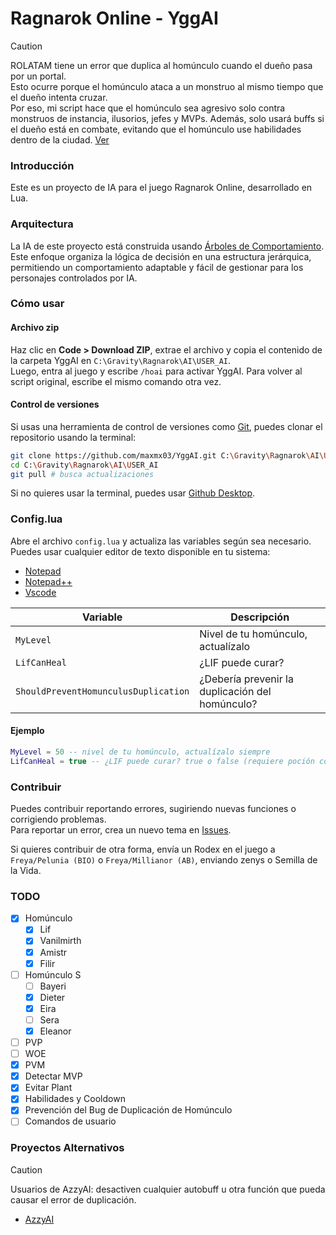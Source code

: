 # Ragnarok Online - YggAI

> [!CAUTION]
> ROLATAM tiene un error que duplica al homúnculo cuando el dueño pasa por un portal.  
> Esto ocurre porque el homúnculo ataca a un monstruo al mismo tiempo que el dueño intenta cruzar.  
> Por eso, mi script hace que el homúnculo sea agresivo solo contra monstruos de instancia, ilusorios, jefes y MVPs. Además, solo usará buffs si el dueño está en combate, evitando que el homúnculo use habilidades dentro de la ciudad. [Ver](https://youtu.be/A_NnJk_ZBRQ?si=M3BAxdLwUaw-pCib)

### Introducción

Este es un proyecto de IA para el juego Ragnarok Online, desarrollado en Lua.

### Arquitectura

La IA de este proyecto está construida usando [Árboles de Comportamiento](https://dev.epicgames.com/documentation/en-us/unreal-engine/behavior-tree-in-unreal-engine---overview).  
Este enfoque organiza la lógica de decisión en una estructura jerárquica, permitiendo un comportamiento adaptable y fácil de gestionar para los personajes controlados por IA.

### Cómo usar

#### Archivo zip

Haz clic en **Code > Download ZIP**, extrae el archivo y copia el contenido de la carpeta YggAI en `C:\Gravity\Ragnarok\AI\USER_AI`.  
Luego, entra al juego y escribe `/hoai` para activar YggAI. Para volver al script original, escribe el mismo comando otra vez.

#### Control de versiones

Si usas una herramienta de control de versiones como [Git](https://git-scm.com/downloads), puedes clonar el repositorio usando la terminal:

```bash
git clone https://github.com/maxmx03/YggAI.git C:\Gravity\Ragnarok\AI\USER_AI
cd C:\Gravity\Ragnarok\AI\USER_AI
git pull # busca actualizaciones
```

Si no quieres usar la terminal, puedes usar [Github Desktop](https://desktop.github.com).

### Config.lua

Abre el archivo `config.lua` y actualiza las variables según sea necesario.  
Puedes usar cualquier editor de texto disponible en tu sistema:

- [Notepad](https://apps.microsoft.com/detail/9msmlrh6lzf3?hl=es-ES&gl=ES)
- [Notepad++](https://notepad-plus-plus.org)
- [Vscode](https://code.visualstudio.com)

| Variable                             | Descripción                                     |
| ------------------------------------ | ----------------------------------------------- |
| `MyLevel`                            | Nivel de tu homúnculo, actualízalo              |
| `LifCanHeal`                         | ¿LIF puede curar?                               |
| `ShouldPreventHomunculusDuplication` | ¿Debería prevenir la duplicación del homúnculo? |

#### Ejemplo

```lua
MyLevel = 50 -- nivel de tu homúnculo, actualízalo siempre
LifCanHeal = true -- ¿LIF puede curar? true o false (requiere poción condensada)
```

### Contribuir

Puedes contribuir reportando errores, sugiriendo nuevas funciones o corrigiendo problemas.  
Para reportar un error, crea un nuevo tema en [Issues](https://github.com/maxmx03/USER_AI/issues).

Si quieres contribuir de otra forma, envía un Rodex en el juego a `Freya/Pelunia (BIO)` o `Freya/Millianor (AB)`, enviando zenys o Semilla de la Vida.

### TODO

- [x] Homúnculo
  - [x] Lif
  - [x] Vanilmirth
  - [x] Amistr
  - [x] Filir
- [ ] Homúnculo S
  - [ ] Bayeri
  - [x] Dieter
  - [x] Eira
  - [ ] Sera
  - [x] Eleanor
- [ ] PVP
- [ ] WOE
- [x] PVM
- [x] Detectar MVP
- [x] Evitar Plant
- [x] Habilidades y Cooldown
- [x] Prevención del Bug de Duplicación de Homúnculo
- [ ] Comandos de usuario

### Proyectos Alternativos

> [!CAUTION]
> Usuarios de AzzyAI: desactiven cualquier autobuff u otra función que pueda causar el error de duplicación.

- [AzzyAI](https://github.com/SpenceKonde/AzzyAI)
